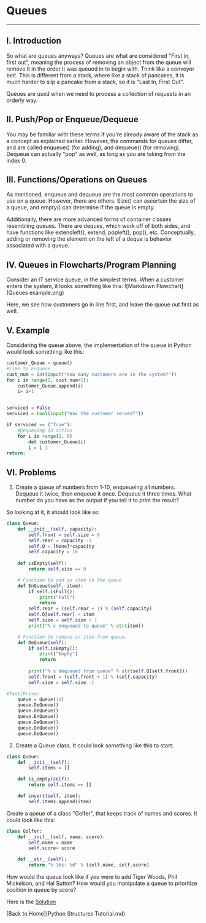 # Queues
---
## I.  Introduction
So what are queues anyways?  Queues are what are considered "First in, first out", meaning the process of removing an object from the queue will remove it in the order it was queued in to begin with.  Think like a conveyor belt.  This is different from a stack, where like a stack of pancakes, it is much harder to slip a pancake from a stack, so it is "Last In, First Out".

Queues are used when we need to process a collection of requests in an orderly way.

## II. Push/Pop or Enqueue/Dequeue
You may be familiar with these terms if you're already aware of the stack as a concept as explained earlier.  However, the commands for queues differ, and are called enqueue() (for adding), and dequeue() (for removing).  Dequeue can actually "pop" as well, as long as you are taking from the index 0.

## III. Functions/Operations on Queues
As mentioned, enqueue and dequeue are the most common operations to use on a queue.  However, there are others.  Size() can ascertain the size of a queue, and empty() can determine if the queue is empty.

Additionally, there are more advanced forms of container classes resembling queues. There are deques, which work off of both sides, and have functions like extendleft(), extend, popleft(), pop(), etc.  Conceptually, adding or removing the element on the left of a deque is behavior associated with a queue.
## IV. Queues in Flowcharts/Program Planning
Consider an IT service queue, in the simplest terms.  When a customer enters the system, it looks something like this:
![Markdown Flowchart](Queues example.png)

Here, we see how customers go in line first, and leave the queue out first as well.

## V. Example
Considering the queue above, the implementation of the queue in Python would look something like this:
```Python
customer_Queue = queue()
#Time to Enqueue
cust_num = int(input("How many customers are in the system?"))
for i in range(2, cust_num+1):
    customer_Queue.append(i)
    i= i+1


serviced = False
serviced = bool(input("Was the customer served?"))

if serviced == ("True"):
    #Dequeuing in action
    for i in range(2, 0)
        del customer_Queue(i)
        i = i-1
return;
```

## VI. Problems
1. Create a queue of numbers from 1-10, enqueueing all numbers.  Dequeue it twice, then enqueue it once.  Dequeue it three times.  What number do you have as the output if you tell it to print the result?

So looking at it, it should look like so:
```Python
class Queue:
	def __init__(self, capacity):
		self.front = self.size = 0
		self.rear = capacity -1
		self.Q = [None]*capacity
		self.capacity = 10
	
	def isEmpty(self):
		return self.size == 0

	# Function to add an item to the queue.
	def EnQueue(self, item):
		if self.isFull():
			print("Full")
			return
		self.rear = (self.rear + 1) % (self.capacity)
		self.Q[self.rear] = item
		self.size = self.size + 1
		print("% s enqueued to queue" % str(item))

	# Function to remove an item from queue.
	def DeQueue(self):
		if self.isEmpty():
			print("Empty")
			return
		
		print("% s dequeued from queue" % str(self.Q[self.front]))
		self.front = (self.front + 1) % (self.capacity)
		self.size = self.size -1

#Test/Driver
	queue = Queue(10)
	queue.DeQueue()
    queue.DeQueue()
	queue.EnQueue()
	queue.DeQueue()
    queue.DeQueue()
    queue.DeQueue()

```

2. Create a Queue class.  It could look something like this to start:
```Python
class Queue:
    def __init__(self):
        self.items = []

    def is_empty(self):
        return self.items == []

    def insert(self, item):
        self.items.append(item)
```

Create a queue of a class "Golfer", that keeps track of names and scores.  It could look like this:
```Python
class Golfer:
    def __init__(self, name, score):
        self.name = name
        self.score= score

    def __str__(self):
        return "%-16s: %d" % (self.name, self.score)
```
How would the queue look like if you were to add Tiger Woods, Phil Mickelson, and Hal Sutton?  How would you manipulate a queue to prioritize position in queue by score?

Here is the [Solution](Sol1.py)

[Back to Home](Python Structures Tutorial.md)